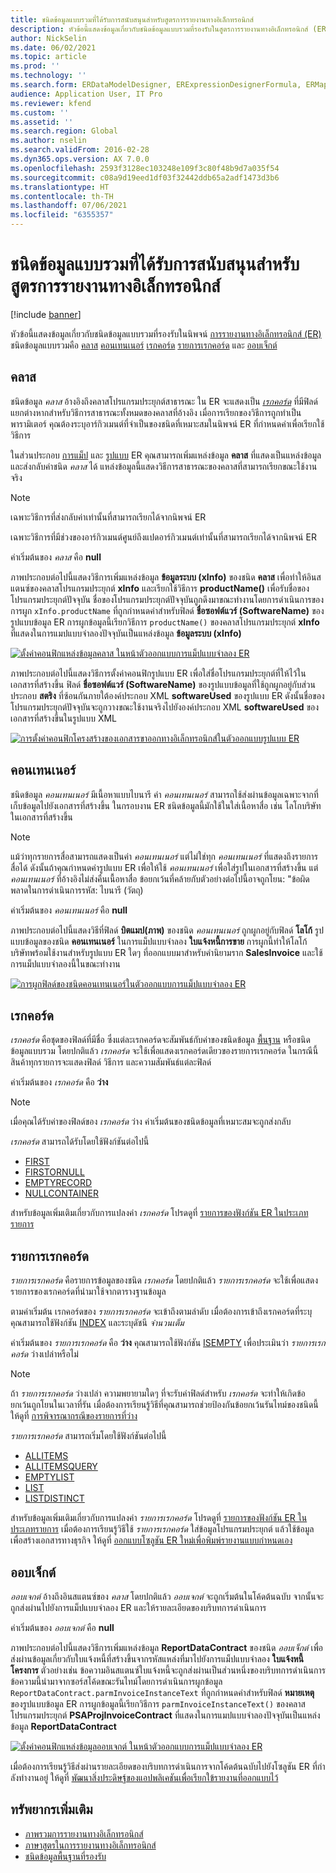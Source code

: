 ```yaml
---
title: ชนิดข้อมูลแบบรวมที่ได้รับการสนับสนุนสําหรับสูตรการรายงานทางอิเล็กทรอนิกส์
description: หัวข้อนี้แสดงข้อมูลเกี่ยวกับชนิดข้อมูลแบบรวมที่รองรับในสูตรการรายงานทางอิเล็กทรอนิกส์ (ER)
author: NickSelin
ms.date: 06/02/2021
ms.topic: article
ms.prod: ''
ms.technology: ''
ms.search.form: ERDataModelDesigner, ERExpressionDesignerFormula, ERMappedFormatDesigner, ERModelMappingDesigner
audience: Application User, IT Pro
ms.reviewer: kfend
ms.custom: ''
ms.assetid: ''
ms.search.region: Global
ms.author: nselin
ms.search.validFrom: 2016-02-28
ms.dyn365.ops.version: AX 7.0.0
ms.openlocfilehash: 2593f3128ec103248e109f3c80f48b9d7a035f54
ms.sourcegitcommit: c08a9d19eed1df03f32442ddb65a2adf1473d3b6
ms.translationtype: HT
ms.contentlocale: th-TH
ms.lasthandoff: 07/06/2021
ms.locfileid: "6355357"
---
```

# <a name="supported-composite-data-types-for-electronic-reporting-formulas"></a>ชนิดข้อมูลแบบรวมที่ได้รับการสนับสนุนสําหรับสูตรการรายงานทางอิเล็กทรอนิกส์

[!include [banner](../includes/banner.md)]

หัวข้อนี้แสดงข้อมูลเกี่ยวกับชนิดข้อมูลแบบรวมที่รองรับในนิพจน์ [การรายงานทางอิเล็กทรอนิกส์ (ER)](general-electronic-reporting.md) ชนิดข้อมูลแบบรวมคือ [คลาส](#class) [คอนเทนเนอร์](#container) [เรกคอร์ด](#record) [รายการเรกคอร์ด](#record-list) และ [ออบเจ็กต์](#object)

## <a name="class"></a><a name="class"></a>คลาส

ชนิดข้อมูล *คลาส* อ้างอิงถึงคลาสโปรแกรมประยุกต์สาธารณะ ใน ER จะแสดงเป็น [*เรกคอร์ด*](#record) ที่มีฟิลด์แยกต่างหากสําหรับวิธีการสาธารณะทั้งหมดของคลาสที่อ้างอิง เมื่อการเรียกของวิธีการถูกทำเป็นพารามิเตอร์ คุณต้องระบุอาร์กิวเมนต์ที่จำเป็นของชนิดที่เหมาะสมในนิพจน์ ER ที่กำหนดค่าเพื่อเรียกใช้วิธีการ

ในส่วนประกอบ [การแม็ป](general-electronic-reporting.md#data-model-and-model-mapping-components) และ [รูปแบบ](general-electronic-reporting.md#FormatComponentOutbound) ER คุณสามารถเพิ่มแหล่งข้อมูล **คลาส** ที่แสดงเป็นแหล่งข้อมูล และส่งกลับค่าชนิด *คลาส* ได้ แหล่งข้อมูลนี้แสดงวิธีการสาธารณะของคลาสที่สามารถเรียกขณะใช้งานจริง

> [!NOTE]
> เฉพาะวิธีการที่ส่งกลับค่าเท่านั้นที่สามารถเรียกได้จากนิพจน์ ER
>
> เฉพาะวิธีการที่มีช่วงของอาร์กิวเมนต์ศูนย์ถึงแปดอาร์กิวเมนต์เท่านั้นที่สามารถเรียกได้จากนิพจน์ ER

ค่าเริ่มต้นของ *คลาส* คือ **null**

ภาพประกอบต่อไปนี้แสดงวิธีการเพิ่มแหล่งข้อมูล **ข้อมูลระบบ (xInfo)** ของชนิด **คลาส** เพื่อทําให้อินสแตนซ์ของคลาสโปรแกรมประยุกต์ **xInfo** และเรียกใช้วิธีการ **productName()** เพื่อรับชื่อของโปรแกรมประยุกต์ปัจจุบัน ชื่อของโปรแกรมประยุกต์ปัจจุบันถูกดึงมาขณะทํางานโดยการดําเนินการของการผูก `xInfo.productName` ที่ถูกกําหนดค่าสําหรับฟิลด์ **ชื่อซอฟต์แวร์ (SoftwareName)** ของรูปแบบข้อมูล ER การผูกข้อมูลนี้เรียกวิธีการ `productName()` ของคลาสโปรแกรมประยุกต์ **xInfo** ที่แสดงในการแมปแบบจําลองปัจจุบันเป็นแหล่งข้อมูล **ข้อมูลระบบ (xInfo)**

[![ตั้งค่าคอนฟิกแหล่งข้อมูลคลาส ในหน้าตัวออกแบบการแม็ปแบบจำลอง ER](./media/er-formula-supported-data-types-composite-class1.gif)](./media/er-formula-supported-data-types-composite-class1.gif)

ภาพประกอบต่อไปนี้แสดงวิธีการตั้งค่าคอนฟิกรูปแบบ ER เพื่อใส่ชื่อโปรแกรมประยุกต์ที่ให้ไว้ในเอกสารที่สร้างขึ้น ฟิลด์ **ชื่อซอฟต์แวร์ (SoftwareName)** ของรูปแบบข้อมูลที่ใช้ถูกผูกอยู่กับส่วนประกอบ **สตริง** ที่ซ้อนกันภายใต้องค์ประกอบ XML **softwareUsed** ของรูปแบบ ER ดังนั้นชื่อของโปรแกรมประยุกต์ปัจจุบันจะถูกวางขณะใช้งานจริงไปยังองค์ประกอบ XML **softwareUsed** ของเอกสารที่สร้างขึ้นในรูปแบบ XML

[![การตั้งค่าคอนฟิกโครงสร้างของเอกสารขาออกทางอิเล็กทรอนิกส์ในตัวออกแบบรูปแบบ ER](./media/er-formula-supported-data-types-composite-class2.png)](./media/er-formula-supported-data-types-composite-class2.png)

## <a name="container"></a><a name="container"></a>คอนเทนเนอร์

ชนิดข้อมูล *คอนเทนเนอร์* มีเนื้อหาแบบไบนารี ค่า *คอนเทนเนอร์* สามารถใช้ส่งผ่านข้อมูลเฉพาะจากที่เก็บข้อมูลไปยังเอกสารที่สร้างขึ้น ในกรอบงาน ER ชนิดข้อมูลนี้มักใช้ในใส่เนื้อหาสื่อ เช่น โลโกบริษัทในเอกสารที่สร้างขึ้น

> [!NOTE]
> แม้ว่าทุกรายการสื่อสามารถแสดงเป็นค่า *คอนเทนเนอร์* แต่ไม่ใช่ทุก *คอนเทนเนอร์* ที่แสดงถึงรายการสื่อได้ ดังนั้นถ้าคุณกําหนดค่ารูปแบบ ER เพื่อให้ใช้ *คอนเทนเนอร์* เพื่อใส่รูปในเอกสารที่สร้างขึ้น แต่ *คอนเทนเนอร์* ที่อ้างอิงไม่ส่งคืนเนื้อหาสื่อ ข้อยกเว้นที่คล้ายกับตัวอย่างต่อไปนี้อาจถูกโยน: "ข้อผิดพลาดในการดําเนินการรหัส: ไบนารี (วัตถุ)

ค่าเริ่มต้นของ *คอนเทนเนอร์* คือ **null**

ภาพประกอบต่อไปนี้แสดงวิธีที่ฟิลด์ **บิตแมป(ภาพ)** ของชนิด *คอนเทนเนอร์* ถูกผูกอยู่กับฟิลด์ **โลโก้** รูปแบบข้อมูลของชนิด **คอนเทนเนอร์** ในการแม็ปแบบจําลอง **ใบแจ้งหนี้การขาย** การผูกนี้ทําให้โลโก้บริษัทพร้อมใช้งานสําหรับรูปแบบ ER ใดๆ ที่ออกแบบมาสําหรับคํานิยามราก **SalesInvoice** และใช้การแม็ปแบบจําลองนี้ในขณะทํางาน

[![การผูกฟิลด์ของชนิดคอนเทนเนอร์ในตัวออกแบบการแม็ปแบบจําลอง ER](./media/er-formula-supported-data-types-composite-container.png)](./media/er-formula-supported-data-types-composite-container.png)

## <a name="record"></a><a name="record"></a>เรกคอร์ด

*เรกคอร์ด* คือชุดของฟิลด์ที่มีชื่อ ซึ่งแต่ละเรกคอร์ดจะสัมพันธ์กับค่าของชนิดข้อมูล [พื้นฐาน](er-formula-supported-data-types-primitive.md) หรือชนิดข้อมูลแบบรวม โดยปกติแล้ว *เรกคอร์ด* จะใช้เพื่อแสดงเรกคอร์ดเดียวของรายการเรกคอร์ด ในกรณีนี้ สินค้าทุกรายการจะแสดงฟิลด์ วิธีการ และความสัมพันธ์แต่ละฟิลด์

ค่าเริ่มต้นของ *เรกคอร์ด* คือ **ว่าง**

> [!NOTE]
> เมื่อคุณได้รับค่าของฟิลด์ของ *เรกคอร์ด* ว่าง ค่าเริ่มต้นของชนิดข้อมูลที่เหมาะสมจะถูกส่งกลับ

*เรกคอร์ด* สามารถได้รับโดยใช้ฟังก์ชันต่อไปนี้

- [FIRST](er-functions-list-first.md)
- [FIRSTORNULL](er-functions-list-firstornull.md)
- [EMPTYRECORD](er-functions-record-emptyrecord.md)
- [NULLCONTAINER](er-functions-record-nullcontainer.md)

สำหรับข้อมูลเพิ่มเติมเกี่ยวกับการแปลงค่า *เรกคอร์ด* โปรดดูที่ [รายการของฟังก์ชัน ER ในประเภทรายการ](er-functions-category-list.md)

## <a name="record-list"></a><a name="record-list"></a>รายการเรกคอร์ด

*รายการเรกคอร์ด* คือรายการข้อมูลของชนิด *เรกคอร์ด* โดยปกติแล้ว *รายการเรกคอร์ด* จะใช้เพื่อแสดงรายการของเรกคอร์ดที่นํามาใช้จากตารางฐานข้อมูล

ตามค่าเริ่มต้น เรกคอร์ดของ *รายการเรกคอร์ด* จะเข้าถึงตามลําดับ เมื่อต้องการเข้าถึงเรกคอร์ดที่ระบุ คุณสามารถใช้ฟังก์ชัน [INDEX](er-functions-list-index.md) และระบุดัชนี *จำนวนเต็ม*

ค่าเริ่มต้นของ *รายการเรกคอร์ด* คือ **ว่าง** คุณสามารถใช้ฟังก์ชัน [ISEMPTY](/er-functions-list-isempty.md) เพื่อประเมินว่า *รายการเรกคอร์ด* ว่างเปล่าหรือไม่

> [!NOTE]
> ถ้า *รายการเรกคอร์ด* ว่างเปล่า ความพยายามใดๆ ที่จะรับค่าฟิลด์สำหรับ *เรกคอร์ด* จะทำให้เกิดข้อยกเว้นถูกโยนในเวลาที่รัน เมื่อต้องการเรียนรู้วิธีที่คุณสามารถช่วยป้องกันข้อยกเว้นรันไทม์ของชนิดนี้ ให้ดูที่ [การพิจารณากรณีของรายการที่ว่าง](er-components-inspections.md#i9)

*รายการเรกคอร์ด* สามารถเริ่มโดยใช้ฟังก์ชันต่อไปนี้

- [ALLITEMS](er-functions-list-allitems.md)
- [ALLITEMSQUERY](er-functions-list-allitemsquery.md)
- [EMPTYLIST](er-functions-list-emptylist.md)
- [LIST](er-functions-list-list.md)
- [LISTDISTINCT](er-functions-list-listdistinct.md)

สำหรับข้อมูลเพิ่มเติมเกี่ยวกับการแปลงค่า *รายการเรกคอร์ด* โปรดดูที่ [รายการของฟังก์ชัน ER ในประเภทรายการ](er-functions-category-list.md) เมื่อต้องการเรียนรู้วิธีใช้ *รายการเรกคอร์ด* ใส่ข้อมูลโปรแกรมประยุกต์ แล้วใช้ข้อมูลเพื่อสร้างเอกสารทางธุรกิจ ให้ดูที่ [ออกแบบโซลูชัน ER ใหม่เพื่อพิมพ์รายงานแบบกําหนดเอง](er-quick-start1-new-solution.md)

## <a name="object"></a><a name="object"></a>ออบเจ็กต์

*ออบเจกต์* อ้างถึงอินสแตนซ์ของ *คลาส* โดยปกติแล้ว *ออบเจกต์* จะถูกเริ่มต้นในโค้ดต้นฉบับ จากนั้นจะถูกส่งผ่านไปยังการแม็ปแบบจําลอง ER และให้รายละเอียดของบริบทการดําเนินการ

ค่าเริ่มต้นของ *ออบเจกต์* คือ **null**

ภาพประกอบต่อไปนี้แสดงวิธีการเพิ่มแหล่งข้อมูล **ReportDataContract** ของชนิด *ออบเจ็กต์* เพื่อส่งผ่านข้อมูลเกี่ยวกับใบแจ้งหนี้ที่สร้างขึ้นจากรหัสแหล่งที่มาไปยังการแม็ปแบบจําลอง **ใบแจ้งหนี้โครงการ** ตัวอย่างเช่น ข้อความอินสแตนซ์ใบแจ้งหนี้จะถูกส่งผ่านเป็นส่วนหนึ่งของบริบทการดําเนินการ ข้อความนี้นํามาจากซอร์สโค้ดขณะรันไทม์โดยการดําเนินการผูกข้อมูล `ReportDataContract.parmInvoiceInstanceText` ที่ถูกกําหนดค่าสําหรับฟิลด์ **หมายเหตุ** ของรูปแบบข้อมูล ER การผูกข้อมูลนี้เรียกวิธีการ `parmInvoiceInstanceText()` ของคลาสโปรแกรมประยุกต์ **PSAProjInvoiceContract** ที่แสดงในการแมปแบบจําลองปัจจุบันเป็นแหล่งข้อมูล **ReportDataContract**

[![ตั้งค่าคอนฟิกแหล่งข้อมูลออบเจกต์ ในหน้าตัวออกแบบการแม็ปแบบจำลอง ER](./media/er-formula-supported-data-types-composite-object.gif)](./media/er-formula-supported-data-types-composite-object.gif)

เมื่อต้องการเรียนรู้วิธีส่งผ่านรายละเอียดของบริบทการดําเนินการจากโค้ดต้นฉบับไปยังโซลูชัน ER ที่กําลังทํางานอยู่ ให้ดูที่ [พัฒนาสิ่งประดิษฐ์ของแอปพลิเคชันเพื่อเรียกใข้รายงานที่ออกแบบไว้](er-quick-start1-new-solution.md#DevelopCustomCode)

## <a name="additional-resources"></a>ทรัพยากรเพิ่มเติม

- [ภาพรวมการรายงานทางอิเล็กทรอนิกส์](general-electronic-reporting.md)
- [ภาษาสูตรในการรายงานทางอิเล็กทรอนิกส์](er-formula-language.md)
- [ชนิดข้อมูลพื้นฐานที่รองรับ](er-formula-supported-data-types-primitive.md)
